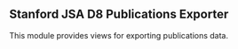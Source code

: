 Stanford JSA D8 Publications Exporter
---
This module provides views for exporting publications data. 